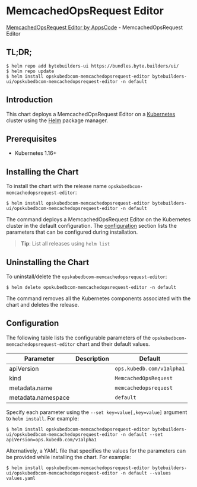 # MemcachedOpsRequest Editor

[MemcachedOpsRequest Editor by AppsCode](https://byte.builders) - MemcachedOpsRequest Editor

## TL;DR;

```console
$ helm repo add bytebuilders-ui https://bundles.byte.builders/ui/
$ helm repo update
$ helm install opskubedbcom-memcachedopsrequest-editor bytebuilders-ui/opskubedbcom-memcachedopsrequest-editor -n default
```

## Introduction

This chart deploys a MemcachedOpsRequest Editor on a [Kubernetes](http://kubernetes.io) cluster using the [Helm](https://helm.sh) package manager.

## Prerequisites

- Kubernetes 1.16+

## Installing the Chart

To install the chart with the release name `opskubedbcom-memcachedopsrequest-editor`:

```console
$ helm install opskubedbcom-memcachedopsrequest-editor bytebuilders-ui/opskubedbcom-memcachedopsrequest-editor -n default
```

The command deploys a MemcachedOpsRequest Editor on the Kubernetes cluster in the default configuration. The [configuration](#configuration) section lists the parameters that can be configured during installation.

> **Tip**: List all releases using `helm list`

## Uninstalling the Chart

To uninstall/delete the `opskubedbcom-memcachedopsrequest-editor`:

```console
$ helm delete opskubedbcom-memcachedopsrequest-editor -n default
```

The command removes all the Kubernetes components associated with the chart and deletes the release.

## Configuration

The following table lists the configurable parameters of the `opskubedbcom-memcachedopsrequest-editor` chart and their default values.

|     Parameter      | Description |               Default                |
|--------------------|-------------|--------------------------------------|
| apiVersion         |             | <code>ops.kubedb.com/v1alpha1</code> |
| kind               |             | <code>MemcachedOpsRequest</code>     |
| metadata.name      |             | <code>memcachedopsrequest</code>     |
| metadata.namespace |             | <code>default</code>                 |


Specify each parameter using the `--set key=value[,key=value]` argument to `helm install`. For example:

```console
$ helm install opskubedbcom-memcachedopsrequest-editor bytebuilders-ui/opskubedbcom-memcachedopsrequest-editor -n default --set apiVersion=ops.kubedb.com/v1alpha1
```

Alternatively, a YAML file that specifies the values for the parameters can be provided while
installing the chart. For example:

```console
$ helm install opskubedbcom-memcachedopsrequest-editor bytebuilders-ui/opskubedbcom-memcachedopsrequest-editor -n default --values values.yaml
```
